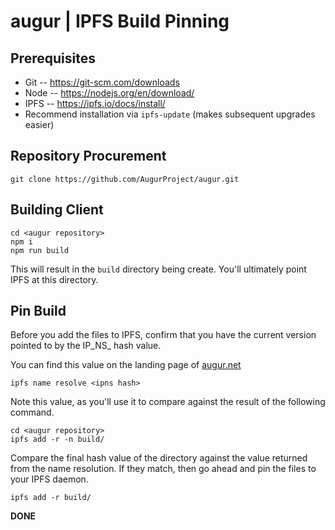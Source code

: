 # augur | IPFS Build Pinning

## Prerequisites
* Git -- https://git-scm.com/downloads
* Node -- https://nodejs.org/en/download/
* IPFS -- https://ipfs.io/docs/install/
 * Recommend installation via `ipfs-update` (makes subsequent upgrades easier)

## Repository Procurement

    git clone https://github.com/AugurProject/augur.git

## Building Client

    cd <augur repository>
    npm i
    npm run build

This will result in the `build` directory being create.  You'll ultimately point IPFS at this directory.

## Pin Build

Before you add the files to IPFS, confirm that you have the current version pointed to by the IP_NS_ hash value.

You can find this value on the landing page of [augur.net](augur.net)

    ipfs name resolve <ipns hash>

Note this value, as you'll use it to compare against the result of the following command.

    cd <augur repository>
    ipfs add -r -n build/

Compare the final hash value of the directory against the value returned from the name resolution.  If they match, then go ahead and pin the files to your IPFS daemon.

    ipfs add -r build/

**DONE**
